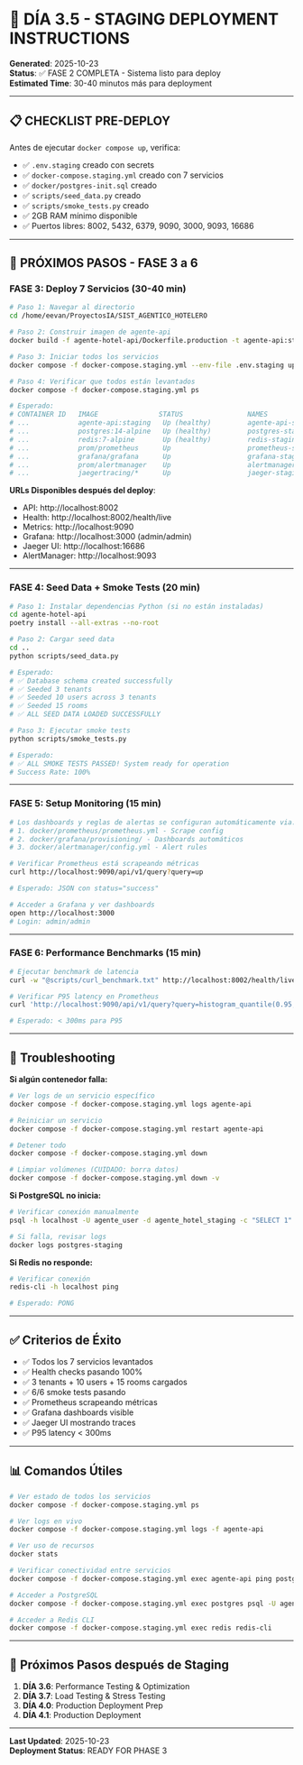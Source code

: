 # 🚀 DÍA 3.5 - STAGING DEPLOYMENT INSTRUCTIONS

**Generated**: 2025-10-23  
**Status**: ✅ FASE 2 COMPLETA - Sistema listo para deploy  
**Estimated Time**: 30-40 minutos más para deployment

---

## 📋 CHECKLIST PRE-DEPLOY

Antes de ejecutar `docker compose up`, verifica:

- ✅ `.env.staging` creado con secrets
- ✅ `docker-compose.staging.yml` creado con 7 servicios
- ✅ `docker/postgres-init.sql` creado
- ✅ `scripts/seed_data.py` creado
- ✅ `scripts/smoke_tests.py` creado
- ✅ 2GB RAM mínimo disponible
- ✅ Puertos libres: 8002, 5432, 6379, 9090, 3000, 9093, 16686

---

## 🎯 PRÓXIMOS PASOS - FASE 3 a 6

### FASE 3: Deploy 7 Servicios (30-40 min)

```bash
# Paso 1: Navegar al directorio
cd /home/eevan/ProyectosIA/SIST_AGENTICO_HOTELERO

# Paso 2: Construir imagen de agente-api
docker build -f agente-hotel-api/Dockerfile.production -t agente-api:staging ./agente-hotel-api

# Paso 3: Iniciar todos los servicios
docker compose -f docker-compose.staging.yml --env-file .env.staging up -d

# Paso 4: Verificar que todos están levantados
docker compose -f docker-compose.staging.yml ps

# Esperado:
# CONTAINER ID   IMAGE               STATUS                NAMES
# ...            agente-api:staging   Up (healthy)         agente-api-staging
# ...            postgres:14-alpine   Up (healthy)         postgres-staging
# ...            redis:7-alpine       Up (healthy)         redis-staging
# ...            prom/prometheus      Up                   prometheus-staging
# ...            grafana/grafana      Up                   grafana-staging
# ...            prom/alertmanager    Up                   alertmanager-staging
# ...            jaegertracing/*      Up                   jaeger-staging
```

**URLs Disponibles después del deploy**:
- API: http://localhost:8002
- Health: http://localhost:8002/health/live
- Metrics: http://localhost:9090
- Grafana: http://localhost:3000 (admin/admin)
- Jaeger UI: http://localhost:16686
- AlertManager: http://localhost:9093

---

### FASE 4: Seed Data + Smoke Tests (20 min)

```bash
# Paso 1: Instalar dependencias Python (si no están instaladas)
cd agente-hotel-api
poetry install --all-extras --no-root

# Paso 2: Cargar seed data
cd ..
python scripts/seed_data.py

# Esperado:
# ✅ Database schema created successfully
# ✅ Seeded 3 tenants
# ✅ Seeded 10 users across 3 tenants
# ✅ Seeded 15 rooms
# ✅ ALL SEED DATA LOADED SUCCESSFULLY

# Paso 3: Ejecutar smoke tests
python scripts/smoke_tests.py

# Esperado:
# ✅ ALL SMOKE TESTS PASSED! System ready for operation
# Success Rate: 100%
```

---

### FASE 5: Setup Monitoring (15 min)

```bash
# Los dashboards y reglas de alertas se configuran automáticamente via:
# 1. docker/prometheus/prometheus.yml - Scrape config
# 2. docker/grafana/provisioning/ - Dashboards automáticos
# 3. docker/alertmanager/config.yml - Alert rules

# Verificar Prometheus está scrapeando métricas
curl http://localhost:9090/api/v1/query?query=up

# Esperado: JSON con status="success"

# Acceder a Grafana y ver dashboards
open http://localhost:3000
# Login: admin/admin
```

---

### FASE 6: Performance Benchmarks (15 min)

```bash
# Ejecutar benchmark de latencia
curl -w "@scripts/curl_benchmark.txt" http://localhost:8002/health/live

# Verificar P95 latency en Prometheus
curl 'http://localhost:9090/api/v1/query?query=histogram_quantile(0.95, http_request_duration_seconds_bucket)'

# Esperado: < 300ms para P95
```

---

## 🐛 Troubleshooting

**Si algún contenedor falla:**

```bash
# Ver logs de un servicio específico
docker compose -f docker-compose.staging.yml logs agente-api

# Reiniciar un servicio
docker compose -f docker-compose.staging.yml restart agente-api

# Detener todo
docker compose -f docker-compose.staging.yml down

# Limpiar volúmenes (CUIDADO: borra datos)
docker compose -f docker-compose.staging.yml down -v
```

**Si PostgreSQL no inicia:**

```bash
# Verificar conexión manualmente
psql -h localhost -U agente_user -d agente_hotel_staging -c "SELECT 1"

# Si falla, revisar logs
docker logs postgres-staging
```

**Si Redis no responde:**

```bash
# Verificar conexión
redis-cli -h localhost ping

# Esperado: PONG
```

---

## ✅ Criterios de Éxito

- ✅ Todos los 7 servicios levantados
- ✅ Health checks pasando 100%
- ✅ 3 tenants + 10 users + 15 rooms cargados
- ✅ 6/6 smoke tests pasando
- ✅ Prometheus scrapeando métricas
- ✅ Grafana dashboards visible
- ✅ Jaeger UI mostrando traces
- ✅ P95 latency < 300ms

---

## 📊 Comandos Útiles

```bash
# Ver estado de todos los servicios
docker compose -f docker-compose.staging.yml ps

# Ver logs en vivo
docker compose -f docker-compose.staging.yml logs -f agente-api

# Ver uso de recursos
docker stats

# Verificar conectividad entre servicios
docker compose -f docker-compose.staging.yml exec agente-api ping postgres

# Acceder a PostgreSQL
docker compose -f docker-compose.staging.yml exec postgres psql -U agente_user -d agente_hotel_staging

# Acceder a Redis CLI
docker compose -f docker-compose.staging.yml exec redis redis-cli
```

---

## 🎯 Próximos Pasos después de Staging

1. **DÍA 3.6**: Performance Testing & Optimization
2. **DÍA 3.7**: Load Testing & Stress Testing
3. **DÍA 4.0**: Production Deployment Prep
4. **DÍA 4.1**: Production Deployment

---

**Last Updated**: 2025-10-23  
**Deployment Status**: READY FOR PHASE 3
